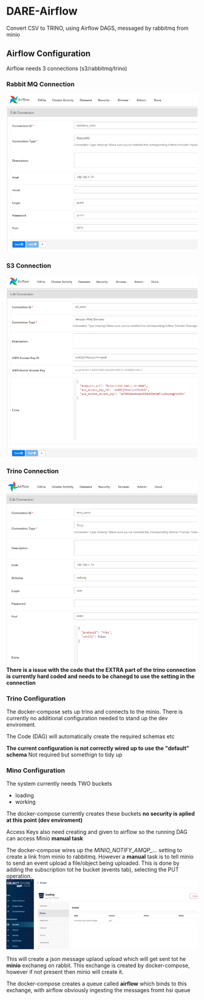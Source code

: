 # DARE-Airflow

Convert CSV to TRINO, using Airflow DAGS, messaged by rabbitmq from minio


## Airflow Configuration
Airflow needs 3 connections (s3/rabbitmq/trino)

### Rabbit MQ Connection
![RabbitMq Connection](./images/rabbitmq-conn.PNG)

### S3 Connection
![S3 connection](./images/s3-conn.PNG)

### Trino Connection
![Trino connection](./images/trino-conn.PNG)
**There is a issue with the code that the EXTRA part of the trino connection is currently hard coded and needs to be chanegd to use the setting in the connection**

### Trino Configuration
The docker-compose sets up trino and connects to the minio.  There is currently no additional configuration needed to stand up the dev enviroment.

The Code (DAG) will automatically create the required schemas etc

**The current configuration is not correctly wired up to use the "default" schema** Not required but somethign to tidy up



### Mino Configuration

The system currently needs TWO buckets
- loading
- working

The docker-compose currently creates these buckets **no security is aplied at this point (dev enviroment)**

Access Keys also need creating and given to airflow so the running DAG can access Minio **manual task**

The docker-compose wires up the *MINIO_NOTIFY_AMQP_...* setting to create a link from minio to rabbitmq.  However a **manual** task is to tell minio to send an event upload a file/object being uploaded.  This is done by adding the subscription tot he bucket (events tab), selecting the PUT operation.
![Minio events](./images/rminio-events.PNG)

This will create a json message uplaod upload which will get sent tot he **minio** exchaneg on rabbit.  This exchange is created by docker-compose, however if not present then minio will create it.

The docker-compose creates a queue called **airflow** which binds to this exchange, with airflow obviously ingesting the messages fromt hsi queue
